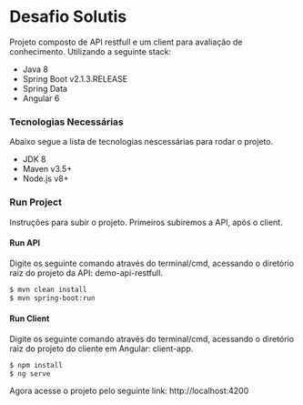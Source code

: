 # Desafio Solutis

Projeto composto de API restfull e um client para avaliação de conhecimento. Utilizando a seguinte stack: 

  - Java 8
  - Spring Boot v2.1.3.RELEASE
  - Spring Data
  - Angular 6

### Tecnologias Necessárias

Abaixo segue a lista de tecnologias nescessárias para rodar o projeto.

* JDK 8 
* Maven v3.5+
* Node.js v8+

### Run Project

Instruções para subir o projeto. Primeiros subiremos a API, após o client.

#### Run API

Digite os seguinte comando através do terminal/cmd, acessando o diretório raiz do projeto da API: demo-api-restfull. 
```sh
$ mvn clean install
$ mvn spring-boot:run
```

#### Run Client

Digite os seguinte comando através do terminal/cmd, acessando o diretório raiz do projeto do cliente em Angular: client-app.
```sh
$ npm install
$ ng serve
```

Agora acesse o projeto pelo seguinte link: http://localhost:4200







